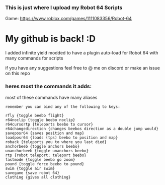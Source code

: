 ### This is just where I upload my Robot 64 Scripts

Game: https://www.roblox.com/games/1111083356/Robot-64

# My github is back! :D
I added infinite yield modded to have a plugin auto-load for Robot 64 with many commands for scripts

if you have any suggestions feel free to @ me on discord or make an issue on this repo

### heres most the commands it adds:
most of these commands have many aliases

	remember you can bind any of the following to keys:

	rfly {toggle beebo flight}
	r64noclip {toggle beebo noclip}
	r64cursortp {teleports beebo to cursor}
	r64changedirection {changes beebos direction as a double jump would}
	saveposr64 {saves position and map}
	loadposr64 {loads (tps) beebo to position and map}
	roback {teleports you to where you last died}
	anchorbeeb {toggle anchors beebo}
	unanchorbeeb {toggle unanchors beebo}
	rtp {robot teleport; teleport beebo}
	fastmode {toggle beebo go zoom}
	pound {toggle force beebo to pound}
	swim {toggle air swim}
	savegame {save robot 64}
	clothing {gives all clothing}
